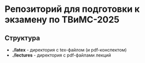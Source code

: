 # Репозиторий для подготовки к экзамену по ТВиМС-2025  

## Структура  
- **./latex** - директория с tex-файлом (и pdf-конспектом)  
- **./lectures** - директория с pdf-файлами лекций  
